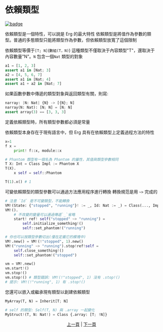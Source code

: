 # 依賴類型

[![badge](https://img.shields.io/endpoint.svg?url=https%3A%2F%2Fgezf7g7pd5.execute-api.ap-northeast-1.amazonaws.com%2Fdefault%2Fsource_up_to_date%3Fowner%3Derg-lang%26repos%3Derg%26ref%3Dmain%26path%3Ddoc/EN/syntax/type/14_dependent.md%26commit_hash%3D00682a94603fed2b531898200a79f2b4a64d5aae)](https://gezf7g7pd5.execute-api.ap-northeast-1.amazonaws.com/default/source_up_to_date?owner=erg-lang&repos=erg&ref=main&path=doc/EN/syntax/type/14_dependent.md&commit_hash=00682a94603fed2b531898200a79f2b4a64d5aae)

依賴類型是一個特性，可以說是 Erg 的最大特性
依賴類型是將值作為參數的類型。普通的多態類型只能將類型作為參數，但依賴類型放寬了這個限制

依賴類型等價于`[T; N]`(`數組(T，N)`)
這種類型不僅取決于內容類型"T"，還取決于內容數量"N"。`N` 包含一個`Nat` 類型的對象

```python
a1 = [1, 2, 3]
assert a1 in [Nat; 3]
a2 = [4, 5, 6, 7]
assert a1 in [Nat; 4]
assert a1 + a2 in [Nat; 7]
```

如果函數參數中傳遞的類型對象與返回類型有關，則寫: 

```python
narray: |N: Nat| {N} -> [{N}; N]
narray(N: Nat): [N; N] = [N; N]
assert array(3) == [3, 3, 3]
```

定義依賴類型時，所有類型參數都必須是常量

依賴類型本身存在于現有語言中，但 Erg 具有在依賴類型上定義過程方法的特性

```python
x=1
f x =
    print! f::x, module::x

# Phantom 類型有一個名為 Phantom 的屬性，其值與類型參數相同
T X: Int = Class Impl := Phantom X
T(X).
    x self = self::Phantom

T(1).x() # 1
```

可變依賴類型的類型參數可以通過方法應用程序進行轉換
轉換規范是用 `~>` 完成的

```python
# 注意 `Id` 是不可變類型，不能轉換
VM!(State: {"stopped", "running"}! := _, Id: Nat := _) = Class(..., Impl := Phantom! State)
VM!().
    # 不改變的變量可以通過傳遞`_`省略
    start! ref! self("stopped" ~> "running") =
        self.initialize_something!()
        self::set_phantom!("running")

# 你也可以按類型參數切出(僅在定義它的模塊中)
VM!.new() = VM!(!"stopped", 1).new()
VM!("running" ~> "running").stop!ref!self =
    self.close_something!()
    self::set_phantom!("stopped")

vm = VM!.new()
vm.start!()
vm.stop!()
vm.stop!() # 類型錯誤: VM!(!"stopped", 1) 沒有 .stop!()
# 提示: VM!(!"running", 1) 有 .stop!()
```

您還可以嵌入或繼承現有類型以創建依賴類型

```python
MyArray(T, N) = Inherit[T; N]

# self 的類型: Self(T, N) 與 .array 一起變化
MyStruct!(T, N: Nat!) = Class {.array: [T; !N]}
```
<p align='center'>
    <a href='./13_algebraic.md'>上一頁</a> | <a href='./15_quantified.md'>下一頁</a>
</p>